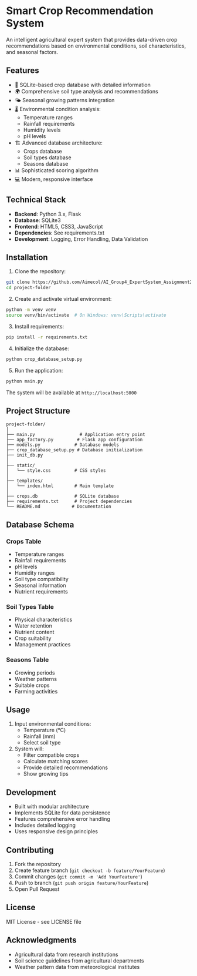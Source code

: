 # Smart Crop Recommendation System

An intelligent agricultural expert system that provides data-driven crop recommendations based on environmental conditions, soil characteristics, and seasonal factors.

## Features

- 🌱 SQLite-based crop database with detailed information
- 🌍 Comprehensive soil type analysis and recommendations
- 🌤️ Seasonal growing patterns integration
- 🌡️ Environmental condition analysis:
  - Temperature ranges
  - Rainfall requirements
  - Humidity levels
  - pH levels
- 🏗️ Advanced database architecture:
  - Crops database
  - Soil types database
  - Seasons database
- 📊 Sophisticated scoring algorithm
- 💻 Modern, responsive interface

## Technical Stack

- **Backend**: Python 3.x, Flask
- **Database**: SQLite3
- **Frontend**: HTML5, CSS3, JavaScript
- **Dependencies**: See requirements.txt
- **Development**: Logging, Error Handling, Data Validation

## Installation

1. Clone the repository:

```bash
git clone https://github.com/Aimecol/AI_Group4_ExpertSystem_Assignment2.git
cd project-folder
```

2. Create and activate virtual environment:

```bash
python -m venv venv
source venv/bin/activate  # On Windows: venv\Scripts\activate
```

3. Install requirements:

```bash
pip install -r requirements.txt
```

4. Initialize the database:

```bash
python crop_database_setup.py
```

5. Run the application:

```bash
python main.py
```

The system will be available at `http://localhost:5000`

## Project Structure

```
project-folder/
│
├── main.py                 # Application entry point
├── app_factory.py         # Flask app configuration
├── models.py             # Database models
├── crop_database_setup.py # Database initialization
├── init_db.py
│
├── static/
│   └── style.css         # CSS styles
│
├── templates/
│   └── index.html        # Main template
│
├── crops.db              # SQLite database
├── requirements.txt      # Project dependencies
└── README.md            # Documentation
```

## Database Schema

### Crops Table

- Temperature ranges
- Rainfall requirements
- pH levels
- Humidity ranges
- Soil type compatibility
- Seasonal information
- Nutrient requirements

### Soil Types Table

- Physical characteristics
- Water retention
- Nutrient content
- Crop suitability
- Management practices

### Seasons Table

- Growing periods
- Weather patterns
- Suitable crops
- Farming activities

## Usage

1. Input environmental conditions:
   - Temperature (°C)
   - Rainfall (mm)
   - Select soil type
2. System will:
   - Filter compatible crops
   - Calculate matching scores
   - Provide detailed recommendations
   - Show growing tips

## Development

- Built with modular architecture
- Implements SQLite for data persistence
- Features comprehensive error handling
- Includes detailed logging
- Uses responsive design principles

## Contributing

1. Fork the repository
2. Create feature branch (`git checkout -b feature/YourFeature`)
3. Commit changes (`git commit -m 'Add YourFeature'`)
4. Push to branch (`git push origin feature/YourFeature`)
5. Open Pull Request

## License

MIT License - see LICENSE file

## Acknowledgments

- Agricultural data from research institutions
- Soil science guidelines from agricultural departments
- Weather pattern data from meteorological institutes
